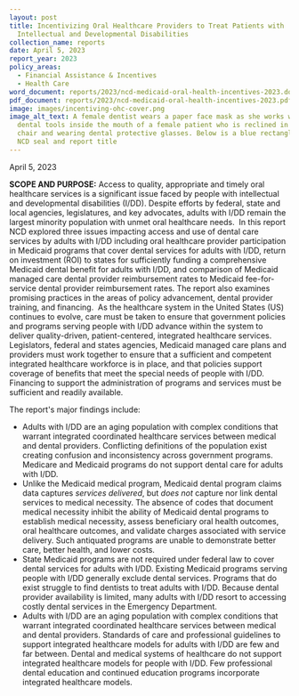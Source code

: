 ```yaml
---
layout: post
title: Incentivizing Oral Healthcare Providers to Treat Patients with
  Intellectual and Developmental Disabilities
collection_name: reports
date: April 5, 2023
report_year: 2023
policy_areas:
  - Financial Assistance & Incentives
  - Health Care
word_document: reports/2023/ncd-medicaid-oral-health-incentives-2023.docx
pdf_document: reports/2023/ncd-medicaid-oral-health-incentives-2023.pdf
image: images/incentiving-ohc-cover.png
image_alt_text: A female dentist wears a paper face mask as she works with
  dental tools inside the mouth of a female patient who is reclined in a dental
  chair and wearing dental protective glasses. Below is a blue rectangle with
  NCD seal and report title
---
```

April 5, 2023

**SCOPE AND PURPOSE:** Access to quality, appropriate and timely oral healthcare services is a significant issue faced by people with intellectual and developmental disabilities (I/DD). Despite efforts by federal, state and local agencies, legislatures, and key advocates, adults with I/DD remain the largest minority population with unmet oral healthcare needs.  In this report NCD explored three issues impacting access and use of dental care services by adults with I/DD including oral healthcare provider participation in Medicaid programs that cover dental services for adults with I/DD, return on investment (ROI) to states for sufficiently funding a comprehensive Medicaid dental benefit for adults with I/DD, and comparison of Medicaid managed care dental provider reimbursement rates to Medicaid fee-for-service dental provider reimbursement rates. The report also examines promising practices in the areas of policy advancement, dental provider training, and financing.  As the healthcare system in the United States (US) continues to evolve, care must be taken to ensure that government policies and programs serving people with I/DD advance within the system to deliver quality-driven, patient-centered, integrated healthcare services. Legislators, federal and states agencies, Medicaid managed care plans and providers must work together to ensure that a sufficient and competent integrated healthcare workforce is in place, and that policies support coverage of benefits that meet the special needs of people with I/DD. Financing to support the administration of programs and services must be sufficient and readily available.

The report's major findings include:

* Adults with I/DD are an aging population with complex conditions that warrant integrated coordinated healthcare services between medical and dental providers. Conflicting definitions of the population exist creating confusion and inconsistency across government programs. Medicare and Medicaid programs do not support dental care for adults with I/DD.
* Unlike the Medicaid medical program, Medicaid dental program claims data captures *services delivered*, but *does not* capture nor link dental services to medical necessity. The absence of codes that document medical necessity inhibit the ability of Medicaid dental programs to establish medical necessity, assess beneficiary oral health outcomes, oral healthcare outcomes, and validate charges associated with service delivery. Such antiquated programs are unable to demonstrate better care, better health, and lower costs.
* State Medicaid programs are not required under federal law to cover dental services for adults with I/DD. Existing Medicaid programs serving people with I/DD generally exclude dental services. Programs that do exist struggle to find dentists to treat adults with I/DD. Because dental provider availability is limited, many adults with I/DD resort to accessing costly dental services in the Emergency Department.
* Adults with I/DD are an aging population with complex conditions that warrant integrated coordinated healthcare services between medical and dental providers. Standards of care and professional guidelines to support integrated healthcare models for adults with I/DD are few and far between. Dental and medical systems of healthcare do not support integrated healthcare models for people with I/DD. Few professional dental education and continued education programs incorporate integrated healthcare models.